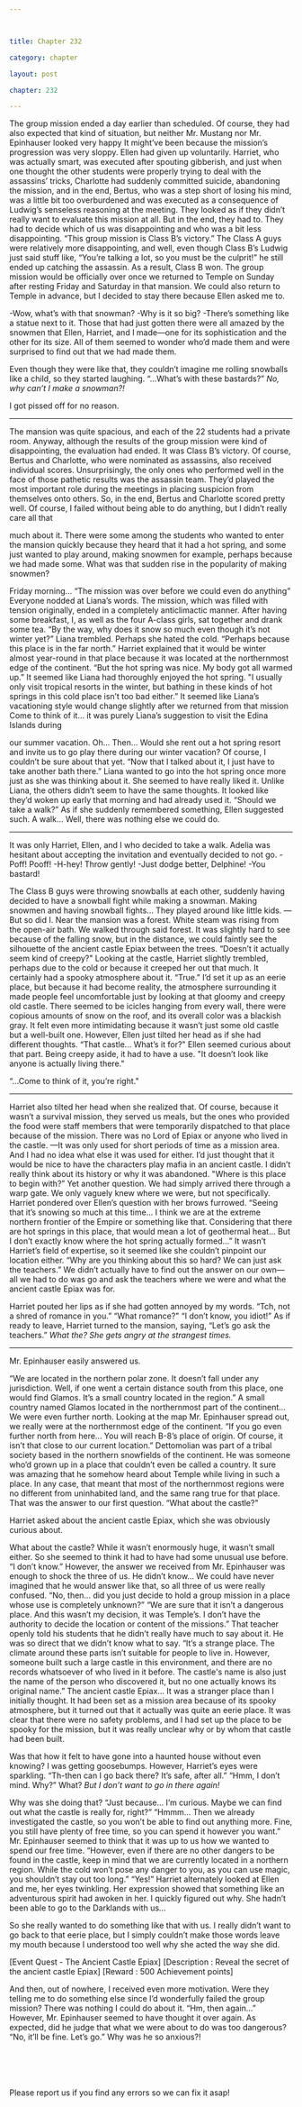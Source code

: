 ```yaml
---



title: Chapter 232

category: chapter

layout: post

chapter: 232

---
```


The group mission ended a day earlier than scheduled. Of course, they had also
expected that kind of situation, but neither Mr. Mustang nor Mr. Epinhauser looked
very happy
It might’ve been because the mission’s progression was very sloppy.
Ellen had given up voluntarily.
Harriet, who was actually smart, was executed after spouting gibberish, and just
when one thought the other students were properly trying to deal with the
assassins’ tricks, Charlotte had suddenly committed suicide, abandoning the mission,
and in the end, Bertus, who was a step short of losing his mind, was a little bit too
overburdened and was executed as a consequence of Ludwig’s senseless reasoning
at the meeting.
They looked as if they didn’t really want to evaluate this mission at all.
But in the end, they had to.
They had to decide which of us was disappointing and who was a bit less
disappointing.
“This group mission is Class B’s victory.”
The Class A guys were relatively more disappointing, and well, even though Class B’s
Ludwig just said stuff like, “You’re talking a lot, so you must be the culprit!” he still
ended up catching the assassin.
As a result, Class B won.
The group mission would be officially over once we returned to Temple on Sunday
after resting Friday and Saturday in that mansion.
We could also return to Temple in advance, but I decided to stay there because Ellen
asked me to.

-Wow, what’s with that snowman?
-Why is it so big?
-There’s something like a statue next to it.
Those that had just gotten there were all amazed by the snowmen that Ellen, Harriet,
and I made—one for its sophistication and the other for its size.
All of them seemed to wonder who’d made them and were surprised to find out that
we had made them.

Even though they were like that, they couldn’t imagine me rolling snowballs like a
child, so they started laughing.
“...What’s with these bastards?”
*No, why can’t I make a snowman?!*

I got pissed off for no reason.

* * *

The mansion was quite spacious, and each of the 22 students had a private room.
Anyway, although the results of the group mission were kind of disappointing, the
evaluation had ended. It was Class B’s victory. Of course, Bertus and Charlotte, who
were nominated as assassins, also received individual scores.
Unsurprisingly, the only ones who performed well in the face of those pathetic
results was the assassin team.
They’d played the most important role during the meetings in placing suspicion from
themselves onto others.
So, in the end, Bertus and Charlotte scored pretty well.
Of course, I failed without being able to do anything, but I didn’t really care all that

much about it.
There were some among the students who wanted to enter the mansion quickly
because they heard that it had a hot spring, and some just wanted to play around,
making snowmen for example, perhaps because we had made some.
What was that sudden rise in the popularity of making snowmen?

Friday morning...
“The mission was over before we could even do anything”
Everyone nodded at Liana’s words. The mission, which was filled with tension
originally, ended in a completely anticlimactic manner.
After having some breakfast, I, as well as the four A-class girls, sat together and
drank some tea.
“By the way, why does it snow so much even though it’s not winter yet?”
Liana trembled. Perhaps she hated the cold.
“Perhaps because this place is in the far north.”
Harriet explained that it would be winter almost year-round in that place because it
was located at the northernmost edge of the continent.
“But the hot spring was nice. My body got all warmed up.”
It seemed like Liana had thoroughly enjoyed the hot spring.
"I usually only visit tropical resorts in the winter, but bathing in these kinds of hot
springs in this cold place isn’t too bad either.”
It seemed like Liana’s vacationing style would change slightly after we returned from
that mission
Come to think of it... it was purely Liana’s suggestion to visit the Edina Islands during

our summer vacation.
Oh...
Then...
Would she rent out a hot spring resort and invite us to go play there during our
winter vacation?
Of course, I couldn’t be sure about that yet.
“Now that I talked about it, I just have to take another bath there.”
Liana wanted to go into the hot spring once more just as she was thinking about it.
She seemed to have really liked it.
Unlike Liana, the others didn’t seem to have the same thoughts. It looked like they’d
woken up early that morning and had already used it.
“Should we take a walk?”
As if she suddenly remembered something, Ellen suggested such.
A walk...
Well, there was nothing else we could do.
* * *

It was only Harriet, Ellen, and I who decided to take a walk. Adelia was hesitant
about accepting the invitation and eventually decided to not go.
-Poff! Pooff!
-H-hey! Throw gently!
-Just dodge better, Delphine!
-You bastard!

The Class B guys were throwing snowballs at each other, suddenly having decided to
have a snowball fight while making a snowman.
Making snowmen and having snowball fights... They played around like little kids.
—But so did I.
Near the mansion was a forest. White steam was rising from the open-air bath.
We walked through said forest. It was slightly hard to see because of the falling snow,
but in the distance, we could faintly see the silhouette of the ancient castle Epiax
between the trees.
“Doesn’t it actually seem kind of creepy?"
Looking at the castle, Harriet slightly trembled, perhaps due to the cold or because it
creeped her out that much. It certainly had a spooky atmosphere about it.
“True.”
I’d set it up as an eerie place, but because it had become reality, the atmosphere
surrounding it made people feel uncomfortable just by looking at that gloomy and
creepy old castle.
There seemed to be icicles hanging from every wall, there were copious amounts of
snow on the roof, and its overall color was a blackish gray.
It felt even more intimidating because it wasn’t just some old castle but a well-built
one.
However, Ellen just tilted her head as if she had different thoughts.
“That castle... What’s it for?"
Ellen seemed curious about that part.
Being creepy aside, it had to have a use.
"It doesn’t look like anyone is actually living there."

“...Come to think of it, you’re right."

* * *
Harriet also tilted her head when she realized that.
Of course, because it wasn’t a survival mission, they served us meals, but the ones
who provided the food were staff members that were temporarily dispatched to that
place because of the mission.
There was no Lord of Epiax or anyone who lived in the castle.
—It was only used for short periods of time as a mission area.
And I had no idea what else it was used for either.
I’d just thought that it would be nice to have the characters play mafia in an ancient
castle. I didn’t really think about its history or why it was abandoned.
"Where is this place to begin with?”
Yet another question.
We had simply arrived there through a warp gate. We only vaguely knew where we
were, but not specifically.
Harriet pondered over Ellen’s question with her brows furrowed.
“Seeing that it’s snowing so much at this time... I think we are at the extreme
northern frontier of the Empire or something like that. Considering that there are
hot springs in this place, that would mean a lot of geothermal heat... But I don’t
exactly know where the hot spring actually formed...”
It wasn’t Harriet’s field of expertise, so it seemed like she couldn’t pinpoint our
location either.
“Why are you thinking about this so hard? We can just ask the teachers.”
We didn’t actually have to find out the answer on our own—all we had to do was go
and ask the teachers where we were and what the ancient castle Epiax was for.

Harriet pouted her lips as if she had gotten annoyed by my words.
“Tch, not a shred of romance in you.”
“What romance?"
“I don’t know, you idiot!”
As if ready to leave, Harriet turned to the mansion, saying, “Let’s go ask the teachers.”
*What the? She gets angry at the strangest times.*

* * *

Mr. Epinhauser easily answered us.

“We are located in the northern polar zone. It doesn’t fall under any jurisdiction.
Well, if one went a certain distance south from this place, one would find Glamos. It’s
a small country located in the region.”
A small country named Glamos located in the northernmost part of the continent...
We were even further north. Looking at the map Mr. Epinhauser spread out, we
really were at the northernmost edge of the continent.
“If you go even further north from here... You will reach B-8’s place of origin. Of
course, it isn’t that close to our current location.”
Dettomolian was part of a tribal society based in the northern snowfields of the
continent. He was someone who’d grown up in a place that couldn’t even be called a
country. It sure was amazing that he somehow heard about Temple while living in
such a place.
In any case, that meant that most of the northernmost regions were no different
from uninhabited land, and the same rang true for that place.
That was the answer to our first question.
“What about the castle?"

Harriet asked about the ancient castle Epiax, which she was obviously curious about.

What about the castle? While it wasn’t enormously huge, it wasn’t small either.
So she seemed to think it had to have had some unusual use before.
“I don’t know.”
However, the answer we received from Mr. Epinhauser was enough to shock the
three of us.
He didn’t know...
We could have never imagined that he would answer like that, so all three of us were
really confused.
“No, then... did you just decide to hold a group mission in a place whose use is
completely unknown?”
“We are sure that it isn’t a dangerous place. And this wasn’t my decision, it was
Temple’s. I don’t have the authority to decide the location or content of the missions.”
That teacher openly told his students that he didn’t really have much to say about it.
He was so direct that we didn’t know what to say.
“It’s a strange place. The climate around these parts isn’t suitable for people to live
in. However, someone built such a large castle in this environment, and there are no
records whatsoever of who lived in it before. The castle's name is also just the name
of the person who discovered it, but no one actually knows its original name.”
The ancient castle Epiax...
It was a stranger place than I initially thought.
It had been set as a mission area because of its spooky atmosphere, but it turned out
that it actually was quite an eerie place.
It was clear that there were no safety problems, and I had set up the place to be
spooky for the mission, but it was really unclear why or by whom that castle had
been built.

Was that how it felt to have gone into a haunted house without even knowing?
I was getting goosebumps.
However, Harriet’s eyes were sparkling.
“Th-then can I go back there? It’s safe, after all.”
“Hmm, I don’t mind. Why?”
What?
*But I don’t want to go in there again!*

Why was she doing that?
“Just because... I’m curious. Maybe we can find out what the castle is really for,
right?”
“Hmmm... Then we already investigated the castle, so you won’t be able to find out
anything more. Fine, you still have plenty of free time, so you can spend it however
you want.”
Mr. Epinhauser seemed to think that it was up to us how we wanted to spend our
free time.
“However, even if there are no other dangers to be found in the castle, keep in mind
that we are currently located in a northern region. While the cold won’t pose any
danger to you, as you can use magic, you shouldn’t stay out too long.”
“Yes!”
Harriet alternately looked at Ellen and me, her eyes twinkling.
Her expression showed that something like an adventurous spirit had awoken in her.
I quickly figured out why.
She hadn’t been able to go to the Darklands with us...

So she really wanted to do something like that with us.
I really didn’t want to go back to that eerie place, but I simply couldn’t make those
words leave my mouth because I understood too well why she acted the way she did.

[Event Quest - The Ancient Castle Epiax]
[Description : Reveal the secret of the ancient castle Epiax]
[Reward : 500 Achievement points]

And then, out of nowhere, I received even more motivation.
Were they telling me to do something else since I’d wonderfully failed the group
mission?
There was nothing I could do about it.
“Hm, then again...”
However, Mr. Epinhauser seemed to have thought it over again. As expected, did he
judge that what we were about to do was too dangerous?
“No, it’ll be fine. Let’s go.”
Why was he so anxious?!

<br><br><br><br>
Please report us if you find any errors so we can fix it asap!